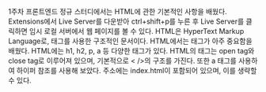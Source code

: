 1주차 프론트엔드 정규 스터디에서는 HTML에 관한 기본적인 사항을 배웠다.
Extensions에서 Live Server를 다운받아 ctrl+shift+p를 누른 후 Live Server를 클릭하면
임시 로컬 서버에서 웹 페이지를 볼 수 있다.
HTML은 HyperText Markup Language로, 태그를 사용한 구조적인 문서이다.
HTML에서는 태그가 아주 중요함을 배웠다. HTML에는 h1, h2, p, a 등 다양한 태그가 있다.
HTML의 태그는 open tag와 close tag로 이루어져 있으며, 기본적으로 < />의 구조를 가진다.
또한 a 태그를 사용하여 하이퍼 참조를 사용해 보았다.
주소에는 index.html이 포함되어 있으며, 이를 생략할 수 있다.